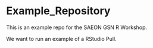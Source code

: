 # Example_Repository

This is an example repo for the SAEON GSN R Workshop.

We want to run an example of a RStudio Pull.
